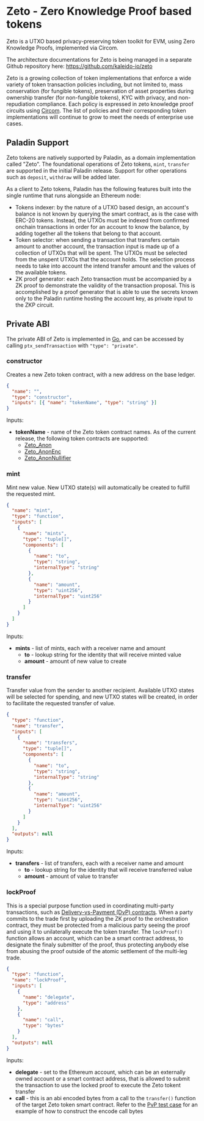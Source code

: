 # Zeto - Zero Knowledge Proof based tokens

Zeto is a UTXO based privacy-preserving token toolkit for EVM, using Zero Knowledge Proofs, implemented via Circom.

The architecture documentations for Zeto is being managed in a separate Github repository here:
https://github.com/kaleido-io/zeto

Zeto is a growing collection of token implementations that enforce a wide variety of token transaction policies including, but not limited to, mass conservation (for fungible tokens), preservation of asset properties during ownership transfer (for non-fungible tokens), KYC with privacy, and non-repudiation compliance. Each policy is expressed in zeto knowledge proof circuits using [Circom](https://iden3.io/circom). The list of policies and their corresponding token implementations will continue to grow to meet the needs of enterprise use cases.

## Paladin Support

Zeto tokens are natively supported by Paladin, as a domain implementation called "Zeto". The foundational operations of Zeto tokens, `mint`, `transfer` are supported in the initial Paladin release. Support for other operations such as `deposit`, `withdraw` will be added later.

As a client to Zeto tokens, Paladin has the following features built into the single runtime that runs alongside an Ethereum node:

- Tokens indexer: by the nature of a UTXO based design, an account's balance is not known by querying the smart contract, as is the case with ERC-20 tokens. Instead, the UTXOs must be indexed from confirmed onchain transactions in order for an account to know the balance, by adding together all the tokens that belong to that account.
- Token selector: when sending a transaction that transfers certain amount to another account, the transaction input is made up of a collection of UTXOs that will be spent. The UTXOs must be selected from the unspent UTXOs that the account holds. The selection process needs to take into account the intend transfer amount and the values of the available tokens.
- ZK proof generator: each Zeto transaction must be accompanied by a ZK proof to demonstrate the validity of the transaction proposal. This is accomplished by a proof generator that is able to use the secrets known only to the Paladin runtime hosting the account key, as private input to the ZKP circuit.

## Private ABI

The private ABI of Zeto is implemented in [Go](https://github.com/LF-Decentralized-Trust-labs/paladin/tree/main/domains/zeto), and can be accessed by calling `ptx_sendTransaction` with `"type": "private"`.

### constructor

Creates a new Zeto token contract, with a new address on the base ledger.

```json
{
  "name": "",
  "type": "constructor",
  "inputs": [{ "name": "tokenName", "type": "string" }]
}
```

Inputs:

- **tokenName** - name of the Zeto token contract names. As of the current release, the following token contracts are supported:
  - [Zeto_Anon](https://github.com/hyperledger-labs/zeto?tab=readme-ov-file#zeto_anon)
  - [Zeto_AnonEnc](https://github.com/hyperledger-labs/zeto?tab=readme-ov-file#zeto_anonenc)
  - [Zeto_AnonNullifier](https://github.com/hyperledger-labs/zeto?tab=readme-ov-file#zeto_anonnullifier)

### mint

Mint new value. New UTXO state(s) will automatically be created to fulfill the requested mint.

```json
{
  "name": "mint",
  "type": "function",
  "inputs": [
    {
      "name": "mints",
      "type": "tuple[]",
      "components": [
        {
          "name": "to",
          "type": "string",
          "internalType": "string"
        },
        {
          "name": "amount",
          "type": "uint256",
          "internalType": "uint256"
        }
      ]
    }
  ]
}
```

Inputs:

- **mints** - list of mints, each with a receiver name and amount
  - **to** - lookup string for the identity that will receive minted value
  - **amount** - amount of new value to create

### transfer

Transfer value from the sender to another recipient. Available UTXO states will be selected for spending, and new UTXO states will be created, in order to facilitate the requested transfer of value.

```json
{
  "type": "function",
  "name": "transfer",
  "inputs": [
    {
      "name": "transfers",
      "type": "tuple[]",
      "components": [
        {
          "name": "to",
          "type": "string",
          "internalType": "string"
        },
        {
          "name": "amount",
          "type": "uint256",
          "internalType": "uint256"
        }
      ]
    }
  ],
  "outputs": null
}
```

Inputs:

- **transfers** - list of transfers, each with a receiver name and amount
  - **to** - lookup string for the identity that will receive transferred value
  - **amount** - amount of value to transfer

### lockProof

This is a special purpose function used in coordinating multi-party transactions, such as [Delivery-vs-Payment (DvP) contracts](https://github.com/hyperledger-labs/zeto/blob/main/solidity/contracts/zkDvP.sol). When a party commits to the trade first by uploading the ZK proof to the orchestration contract, they must be protected from a malicious party seeing the proof and using it to unilaterally execute the token transfer. The `lockProof()` function allows an account, which can be a smart contract address, to designate the finaly submitter of the proof, thus protecting anybody else from abusing the proof outside of the atomic settlement of the multi-leg trade.

```json
{
  "type": "function",
  "name": "lockProof",
  "inputs": [
    {
      "name": "delegate",
      "type": "address"
    },
    {
      "name": "call",
      "type": "bytes"
    }
  ],
  "outputs": null
}
```

Inputs:

- **delegate** - set to the Ethereum account, which can be an externally owned account or a smart contract address, that is allowed to submit the transaction to use the locked proof to execute the Zeto tokent transfer
- **call** - this is an abi encoded bytes from a call to the `transfer()` function of the target Zeto token smart contract. Refer to the [PvP test case](../../../domains/integration-test/pvp_test.go) for an example of how to construct the encode call bytes
